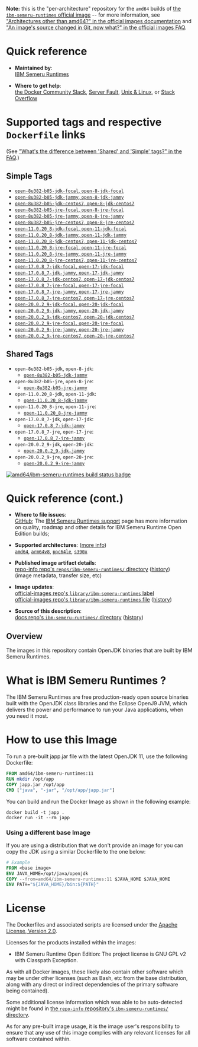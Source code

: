 <!--

********************************************************************************

WARNING:

    DO NOT EDIT "ibm-semeru-runtimes/README.md"

    IT IS AUTO-GENERATED

    (from the other files in "ibm-semeru-runtimes/" combined with a set of templates)

********************************************************************************

-->

**Note:** this is the "per-architecture" repository for the `amd64` builds of [the `ibm-semeru-runtimes` official image](https://hub.docker.com/_/ibm-semeru-runtimes) -- for more information, see ["Architectures other than amd64?" in the official images documentation](https://github.com/docker-library/official-images#architectures-other-than-amd64) and ["An image's source changed in Git, now what?" in the official images FAQ](https://github.com/docker-library/faq#an-images-source-changed-in-git-now-what).

# Quick reference

-	**Maintained by**:  
	[IBM Semeru Runtimes](https://github.com/ibmruntimes/semeru-containers)

-	**Where to get help**:  
	[the Docker Community Slack](https://dockr.ly/comm-slack), [Server Fault](https://serverfault.com/help/on-topic), [Unix & Linux](https://unix.stackexchange.com/help/on-topic), or [Stack Overflow](https://stackoverflow.com/help/on-topic)

# Supported tags and respective `Dockerfile` links

(See ["What's the difference between 'Shared' and 'Simple' tags?" in the FAQ](https://github.com/docker-library/faq#whats-the-difference-between-shared-and-simple-tags).)

## Simple Tags

-	[`open-8u382-b05-jdk-focal`, `open-8-jdk-focal`](https://github.com/ibmruntimes/semeru-containers/blob/fb3c496391b231595e921c4d3b5fcec948e025c4/8/jdk/ubuntu/focal/Dockerfile.open.releases.full)
-	[`open-8u382-b05-jdk-jammy`, `open-8-jdk-jammy`](https://github.com/ibmruntimes/semeru-containers/blob/fb3c496391b231595e921c4d3b5fcec948e025c4/8/jdk/ubuntu/jammy/Dockerfile.open.releases.full)
-	[`open-8u382-b05-jdk-centos7`, `open-8-jdk-centos7`](https://github.com/ibmruntimes/semeru-containers/blob/fb3c496391b231595e921c4d3b5fcec948e025c4/8/jdk/centos/Dockerfile.open.releases.full)
-	[`open-8u382-b05-jre-focal`, `open-8-jre-focal`](https://github.com/ibmruntimes/semeru-containers/blob/fb3c496391b231595e921c4d3b5fcec948e025c4/8/jre/ubuntu/focal/Dockerfile.open.releases.full)
-	[`open-8u382-b05-jre-jammy`, `open-8-jre-jammy`](https://github.com/ibmruntimes/semeru-containers/blob/fb3c496391b231595e921c4d3b5fcec948e025c4/8/jre/ubuntu/jammy/Dockerfile.open.releases.full)
-	[`open-8u382-b05-jre-centos7`, `open-8-jre-centos7`](https://github.com/ibmruntimes/semeru-containers/blob/fb3c496391b231595e921c4d3b5fcec948e025c4/8/jre/centos/Dockerfile.open.releases.full)
-	[`open-11.0.20_8-jdk-focal`, `open-11-jdk-focal`](https://github.com/ibmruntimes/semeru-containers/blob/fb3c496391b231595e921c4d3b5fcec948e025c4/11/jdk/ubuntu/focal/Dockerfile.open.releases.full)
-	[`open-11.0.20_8-jdk-jammy`, `open-11-jdk-jammy`](https://github.com/ibmruntimes/semeru-containers/blob/fb3c496391b231595e921c4d3b5fcec948e025c4/11/jdk/ubuntu/jammy/Dockerfile.open.releases.full)
-	[`open-11.0.20_8-jdk-centos7`, `open-11-jdk-centos7`](https://github.com/ibmruntimes/semeru-containers/blob/fb3c496391b231595e921c4d3b5fcec948e025c4/11/jdk/centos/Dockerfile.open.releases.full)
-	[`open-11.0.20_8-jre-focal`, `open-11-jre-focal`](https://github.com/ibmruntimes/semeru-containers/blob/fb3c496391b231595e921c4d3b5fcec948e025c4/11/jre/ubuntu/focal/Dockerfile.open.releases.full)
-	[`open-11.0.20_8-jre-jammy`, `open-11-jre-jammy`](https://github.com/ibmruntimes/semeru-containers/blob/fb3c496391b231595e921c4d3b5fcec948e025c4/11/jre/ubuntu/jammy/Dockerfile.open.releases.full)
-	[`open-11.0.20_8-jre-centos7`, `open-11-jre-centos7`](https://github.com/ibmruntimes/semeru-containers/blob/fb3c496391b231595e921c4d3b5fcec948e025c4/11/jre/centos/Dockerfile.open.releases.full)
-	[`open-17.0.8_7-jdk-focal`, `open-17-jdk-focal`](https://github.com/ibmruntimes/semeru-containers/blob/fb3c496391b231595e921c4d3b5fcec948e025c4/17/jdk/ubuntu/focal/Dockerfile.open.releases.full)
-	[`open-17.0.8_7-jdk-jammy`, `open-17-jdk-jammy`](https://github.com/ibmruntimes/semeru-containers/blob/fb3c496391b231595e921c4d3b5fcec948e025c4/17/jdk/ubuntu/jammy/Dockerfile.open.releases.full)
-	[`open-17.0.8_7-jdk-centos7`, `open-17-jdk-centos7`](https://github.com/ibmruntimes/semeru-containers/blob/fb3c496391b231595e921c4d3b5fcec948e025c4/17/jdk/centos/Dockerfile.open.releases.full)
-	[`open-17.0.8_7-jre-focal`, `open-17-jre-focal`](https://github.com/ibmruntimes/semeru-containers/blob/fb3c496391b231595e921c4d3b5fcec948e025c4/17/jre/ubuntu/focal/Dockerfile.open.releases.full)
-	[`open-17.0.8_7-jre-jammy`, `open-17-jre-jammy`](https://github.com/ibmruntimes/semeru-containers/blob/fb3c496391b231595e921c4d3b5fcec948e025c4/17/jre/ubuntu/jammy/Dockerfile.open.releases.full)
-	[`open-17.0.8_7-jre-centos7`, `open-17-jre-centos7`](https://github.com/ibmruntimes/semeru-containers/blob/fb3c496391b231595e921c4d3b5fcec948e025c4/17/jre/centos/Dockerfile.open.releases.full)
-	[`open-20.0.2_9-jdk-focal`, `open-20-jdk-focal`](https://github.com/ibmruntimes/semeru-containers/blob/fb3c496391b231595e921c4d3b5fcec948e025c4/20/jdk/ubuntu/focal/Dockerfile.open.releases.full)
-	[`open-20.0.2_9-jdk-jammy`, `open-20-jdk-jammy`](https://github.com/ibmruntimes/semeru-containers/blob/fb3c496391b231595e921c4d3b5fcec948e025c4/20/jdk/ubuntu/jammy/Dockerfile.open.releases.full)
-	[`open-20.0.2_9-jdk-centos7`, `open-20-jdk-centos7`](https://github.com/ibmruntimes/semeru-containers/blob/fb3c496391b231595e921c4d3b5fcec948e025c4/20/jdk/centos/Dockerfile.open.releases.full)
-	[`open-20.0.2_9-jre-focal`, `open-20-jre-focal`](https://github.com/ibmruntimes/semeru-containers/blob/fb3c496391b231595e921c4d3b5fcec948e025c4/20/jre/ubuntu/focal/Dockerfile.open.releases.full)
-	[`open-20.0.2_9-jre-jammy`, `open-20-jre-jammy`](https://github.com/ibmruntimes/semeru-containers/blob/fb3c496391b231595e921c4d3b5fcec948e025c4/20/jre/ubuntu/jammy/Dockerfile.open.releases.full)
-	[`open-20.0.2_9-jre-centos7`, `open-20-jre-centos7`](https://github.com/ibmruntimes/semeru-containers/blob/fb3c496391b231595e921c4d3b5fcec948e025c4/20/jre/centos/Dockerfile.open.releases.full)

## Shared Tags

-	`open-8u382-b05-jdk`, `open-8-jdk`:
	-	[`open-8u382-b05-jdk-jammy`](https://github.com/ibmruntimes/semeru-containers/blob/fb3c496391b231595e921c4d3b5fcec948e025c4/8/jdk/ubuntu/jammy/Dockerfile.open.releases.full)
-	`open-8u382-b05-jre`, `open-8-jre`:
	-	[`open-8u382-b05-jre-jammy`](https://github.com/ibmruntimes/semeru-containers/blob/fb3c496391b231595e921c4d3b5fcec948e025c4/8/jre/ubuntu/jammy/Dockerfile.open.releases.full)
-	`open-11.0.20_8-jdk`, `open-11-jdk`:
	-	[`open-11.0.20_8-jdk-jammy`](https://github.com/ibmruntimes/semeru-containers/blob/fb3c496391b231595e921c4d3b5fcec948e025c4/11/jdk/ubuntu/jammy/Dockerfile.open.releases.full)
-	`open-11.0.20_8-jre`, `open-11-jre`:
	-	[`open-11.0.20_8-jre-jammy`](https://github.com/ibmruntimes/semeru-containers/blob/fb3c496391b231595e921c4d3b5fcec948e025c4/11/jre/ubuntu/jammy/Dockerfile.open.releases.full)
-	`open-17.0.8_7-jdk`, `open-17-jdk`:
	-	[`open-17.0.8_7-jdk-jammy`](https://github.com/ibmruntimes/semeru-containers/blob/fb3c496391b231595e921c4d3b5fcec948e025c4/17/jdk/ubuntu/jammy/Dockerfile.open.releases.full)
-	`open-17.0.8_7-jre`, `open-17-jre`:
	-	[`open-17.0.8_7-jre-jammy`](https://github.com/ibmruntimes/semeru-containers/blob/fb3c496391b231595e921c4d3b5fcec948e025c4/17/jre/ubuntu/jammy/Dockerfile.open.releases.full)
-	`open-20.0.2_9-jdk`, `open-20-jdk`:
	-	[`open-20.0.2_9-jdk-jammy`](https://github.com/ibmruntimes/semeru-containers/blob/fb3c496391b231595e921c4d3b5fcec948e025c4/20/jdk/ubuntu/jammy/Dockerfile.open.releases.full)
-	`open-20.0.2_9-jre`, `open-20-jre`:
	-	[`open-20.0.2_9-jre-jammy`](https://github.com/ibmruntimes/semeru-containers/blob/fb3c496391b231595e921c4d3b5fcec948e025c4/20/jre/ubuntu/jammy/Dockerfile.open.releases.full)

[![amd64/ibm-semeru-runtimes build status badge](https://img.shields.io/jenkins/s/https/doi-janky.infosiftr.net/job/multiarch/job/amd64/job/ibm-semeru-runtimes.svg?label=amd64/ibm-semeru-runtimes%20%20build%20job)](https://doi-janky.infosiftr.net/job/multiarch/job/amd64/job/ibm-semeru-runtimes/)

# Quick reference (cont.)

-	**Where to file issues**:  
	[GitHub](https://github.com/ibmruntimes/Semeru-Runtimes/issues); The [IBM Semeru Runtimes support](https://ibm.com/semeru-runtimes) page has more information on quality, roadmap and other details for IBM Semeru Runtime Open Edition builds;

-	**Supported architectures**: ([more info](https://github.com/docker-library/official-images#architectures-other-than-amd64))  
	[`amd64`](https://hub.docker.com/r/amd64/ibm-semeru-runtimes/), [`arm64v8`](https://hub.docker.com/r/arm64v8/ibm-semeru-runtimes/), [`ppc64le`](https://hub.docker.com/r/ppc64le/ibm-semeru-runtimes/), [`s390x`](https://hub.docker.com/r/s390x/ibm-semeru-runtimes/)

-	**Published image artifact details**:  
	[repo-info repo's `repos/ibm-semeru-runtimes/` directory](https://github.com/docker-library/repo-info/blob/master/repos/ibm-semeru-runtimes) ([history](https://github.com/docker-library/repo-info/commits/master/repos/ibm-semeru-runtimes))  
	(image metadata, transfer size, etc)

-	**Image updates**:  
	[official-images repo's `library/ibm-semeru-runtimes` label](https://github.com/docker-library/official-images/issues?q=label%3Alibrary%2Fibm-semeru-runtimes)  
	[official-images repo's `library/ibm-semeru-runtimes` file](https://github.com/docker-library/official-images/blob/master/library/ibm-semeru-runtimes) ([history](https://github.com/docker-library/official-images/commits/master/library/ibm-semeru-runtimes))

-	**Source of this description**:  
	[docs repo's `ibm-semeru-runtimes/` directory](https://github.com/docker-library/docs/tree/master/ibm-semeru-runtimes) ([history](https://github.com/docker-library/docs/commits/master/ibm-semeru-runtimes))

## Overview

The images in this repository contain OpenJDK binaries that are built by IBM Semeru Runtimes.

# What is IBM Semeru Runtimes ?

The IBM Semeru Runtimes are free production-ready open source binaries built with the OpenJDK class libraries and the Eclipse OpenJ9 JVM, which delivers the power and performance to run your Java applications, when you need it most.

# How to use this Image

To run a pre-built japp.jar file with the latest OpenJDK 11, use the following Dockerfile:

```dockerfile
FROM amd64/ibm-semeru-runtimes:11
RUN mkdir /opt/app
COPY japp.jar /opt/app
CMD ["java", "-jar", "/opt/app/japp.jar"]
```

You can build and run the Docker Image as shown in the following example:

```console
docker build -t japp .
docker run -it --rm japp
```

### Using a different base Image

If you are using a distribution that we don't provide an image for you can copy the JDK using a similar Dockerfile to the one below:

```dockerfile
# Example
FROM <base image>
ENV JAVA_HOME=/opt/java/openjdk
COPY --from=amd64/ibm-semeru-runtimes:11 $JAVA_HOME $JAVA_HOME
ENV PATH="${JAVA_HOME}/bin:${PATH}"
```

# License

The Dockerfiles and associated scripts are licensed under the [Apache License, Version 2.0](http://www.apache.org/licenses/LICENSE-2.0.html).

Licenses for the products installed within the images:

-	IBM Semeru Runtime Open Edition: The project license is GNU GPL v2 with Classpath Exception.

As with all Docker images, these likely also contain other software which may be under other licenses (such as Bash, etc from the base distribution, along with any direct or indirect dependencies of the primary software being contained).

Some additional license information which was able to be auto-detected might be found in [the `repo-info` repository's `ibm-semeru-runtimes/` directory](https://github.com/docker-library/repo-info/tree/master/repos/ibm-semeru-runtimes).

As for any pre-built image usage, it is the image user's responsibility to ensure that any use of this image complies with any relevant licenses for all software contained within.
